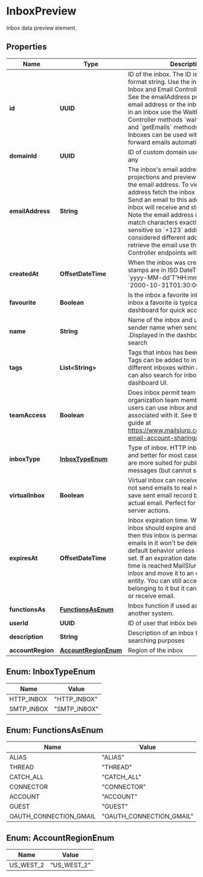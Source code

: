 

# InboxPreview

Inbox data preview element.

## Properties

| Name | Type | Description | Notes |
|------------ | ------------- | ------------- | -------------|
|**id** | **UUID** | ID of the inbox. The ID is a UUID-V4 format string. Use the inboxId for calls to Inbox and Email Controller endpoints. See the emailAddress property for the email address or the inbox. To get emails in an inbox use the WaitFor and Inbox Controller methods &#x60;waitForLatestEmail&#x60; and &#x60;getEmails&#x60; methods respectively. Inboxes can be used with aliases to forward emails automatically. |  |
|**domainId** | **UUID** | ID of custom domain used by the inbox if any |  [optional] |
|**emailAddress** | **String** | The inbox&#39;s email address. Inbox projections and previews may not include the email address. To view the email address fetch the inbox entity directly. Send an email to this address and the inbox will receive and store it for you. Note the email address in MailSlurp match characters exactly and are case sensitive so &#x60;+123&#x60; additions are considered different addresses. To retrieve the email use the Inbox and Email Controller endpoints with the inbox ID. |  |
|**createdAt** | **OffsetDateTime** | When the inbox was created. Time stamps are in ISO DateTime Format &#x60;yyyy-MM-dd&#39;T&#39;HH:mm:ss.SSSXXX&#x60; e.g. &#x60;2000-10-31T01:30:00.000-05:00&#x60;. |  |
|**favourite** | **Boolean** | Is the inbox a favorite inbox. Make an inbox a favorite is typically done in the dashboard for quick access or filtering |  |
|**name** | **String** | Name of the inbox and used as the sender name when sending emails .Displayed in the dashboard for easier search |  [optional] |
|**tags** | **List&lt;String&gt;** | Tags that inbox has been tagged with. Tags can be added to inboxes to group different inboxes within an account. You can also search for inboxes by tag in the dashboard UI. |  [optional] |
|**teamAccess** | **Boolean** | Does inbox permit team access for organization team members. If so team users can use inbox and emails associated with it. See the team access guide at https://www.mailslurp.com/guides/team-email-account-sharing/ |  |
|**inboxType** | [**InboxTypeEnum**](#InboxTypeEnum) | Type of inbox. HTTP inboxes are faster and better for most cases. SMTP inboxes are more suited for public facing inbound messages (but cannot send). |  [optional] |
|**virtualInbox** | **Boolean** | Virtual inbox can receive email but will not send emails to real recipients. Will save sent email record but never send an actual email. Perfect for testing mail server actions. |  |
|**expiresAt** | **OffsetDateTime** | Inbox expiration time. When, if ever, the inbox should expire and be deleted. If null then this inbox is permanent and the emails in it won&#39;t be deleted. This is the default behavior unless expiration date is set. If an expiration date is set and the time is reached MailSlurp will expire the inbox and move it to an expired inbox entity. You can still access the emails belonging to it but it can no longer send or receive email. |  [optional] |
|**functionsAs** | [**FunctionsAsEnum**](#FunctionsAsEnum) | Inbox function if used as a primitive for another system. |  [optional] |
|**userId** | **UUID** | ID of user that inbox belongs to |  |
|**description** | **String** | Description of an inbox for labelling and searching purposes |  [optional] |
|**accountRegion** | [**AccountRegionEnum**](#AccountRegionEnum) | Region of the inbox |  [optional] |



## Enum: InboxTypeEnum

| Name | Value |
|---- | -----|
| HTTP_INBOX | &quot;HTTP_INBOX&quot; |
| SMTP_INBOX | &quot;SMTP_INBOX&quot; |



## Enum: FunctionsAsEnum

| Name | Value |
|---- | -----|
| ALIAS | &quot;ALIAS&quot; |
| THREAD | &quot;THREAD&quot; |
| CATCH_ALL | &quot;CATCH_ALL&quot; |
| CONNECTOR | &quot;CONNECTOR&quot; |
| ACCOUNT | &quot;ACCOUNT&quot; |
| GUEST | &quot;GUEST&quot; |
| OAUTH_CONNECTION_GMAIL | &quot;OAUTH_CONNECTION_GMAIL&quot; |



## Enum: AccountRegionEnum

| Name | Value |
|---- | -----|
| US_WEST_2 | &quot;US_WEST_2&quot; |



